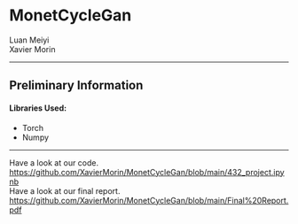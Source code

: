 # MonetCycleGan

Luan Meiyi <br>
Xavier Morin

---

## Preliminary Information

#### Libraries Used:
* Torch
* Numpy
---
Have a look at our code. <br>
https://github.com/XavierMorin/MonetCycleGan/blob/main/432_project.ipynb
<br>
Have a look at our final report. <br>
https://github.com/XavierMorin/MonetCycleGan/blob/main/Final%20Report.pdf
